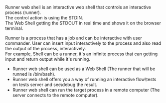 Runner web shell is an interactive web shell that controls an interactive process (runner). <br>
The control action is using the STDIN. <br>
The Web Shell getting the STDOUT in real time and shows it on the browser terminal. <br>

Runner is a process that has a job and can be interactive with
user commander. User can insert input interactively to the process and
also read the output of the process, interactively. <br>
For example, Shell can be a runner, it's an infinite process that can
getting input and return output while it's running.
<br>

* Runner web shell can be used as a Web Shell (The runner that will be runned is /bin/bash).
* Runner web shell offers you a way of running an interactive flow\tests on tests server and see\debug the result.
* Runner web shell can run the target process in a remote computer (The server connects to the remote computer).
